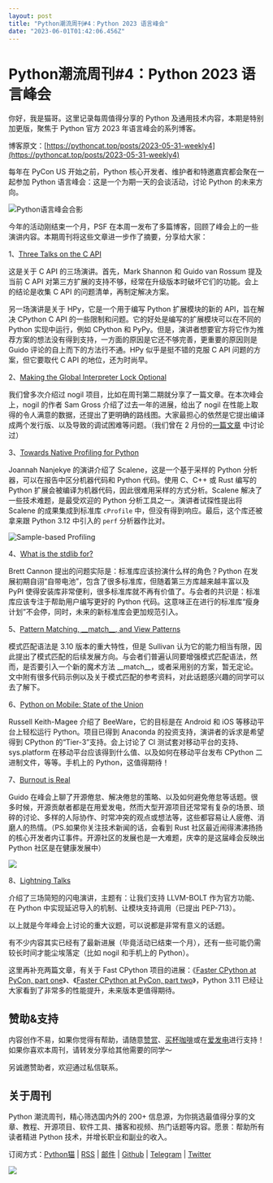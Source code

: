 ```yaml
---
layout: post
title: "Python潮流周刊#4：Python 2023 语言峰会"
date: "2023-06-01T01:42:06.456Z"
---
```

Python潮流周刊#4：Python 2023 语言峰会
=============================

你好，我是猫哥。这里记录每周值得分享的 Python 及通用技术内容，本期是特别加更版，聚焦于 Python 官方 2023 年语言峰会的系列博客。

博客原文：[https://pythoncat.top/posts/2023-05-31-weekly4](https://pythoncat.top/posts/2023-05-31-weekly4)

每年在 PyCon US 开始之前，Python 核心开发者、维护者和特邀嘉宾都会聚在一起参加 Python 语言峰会：这是一个为期一天的会谈活动，讨论 Python 的未来方向。

![Python语言峰会合影](https://img.pythoncat.top/2023-05-27_230914362.png)

今年的活动刚结束一个月，PSF 在本周一发布了多篇博客，回顾了峰会上的一些演讲内容。本期周刊将这些文章进一步作了摘要，分享给大家：

1、[Three Talks on the C API](https://pyfound.blogspot.com/2023/05/the-python-language-summit-2023-three.html)

这是关于 C API 的三场演讲。首先，Mark Shannon 和 Guido van Rossum 提及当前 C API 对第三方扩展的支持不够，经常在升级版本时破坏它们的功能。会上的结论是收集 C API 的问题清单，再制定解决方案。

另一场演讲是关于 HPy，它是一个用于编写 Python 扩展模块的新的 API，旨在解决 CPython C API 的一些限制和问题。它的好处是编写的扩展模块可以在不同的 Python 实现中运行，例如 CPython 和 PyPy。但是，演讲者想要官方将它作为推荐方案的想法没有得到支持，一方面的原因是它还不够完善，更重要的原因则是 Guido 评论的自上而下的方法行不通。HPy 似乎是挺不错的克服 C API 问题的方案，但它要取代 C API 的地位，还为时尚早。

2、[Making the Global Interpreter Lock Optional](https://pyfound.blogspot.com/2023/05/the-python-language-summit-2023-making.html)

我们曾多次介绍过 nogil 项目，比如在周刊第二期就分享了一篇文章。在本次峰会上，nogil 的作者 Sam Gross 介绍了过去一年的进展，给出了 nogil 在性能上取得的令人满意的数据，还提出了更明确的路线图。大家最担心的依然是它提出编译成两个发行版、以及导致的调试困难等问题。（我们曾在 2 月份的[一篇文章](https://mp.weixin.qq.com/s/HHSjv0ZlAjq0ZvLHMI-W9g) 中讨论过）

3、[Towards Native Profiling for Python](https://pyfound.blogspot.com/2023/05/the-python-language-summit-2023-towards.html)

Joannah Nanjekye 的演讲介绍了 Scalene，这是一个基于采样的 Python 分析器，可以在报告中区分机器代码和 Python 代码。使用 C、C++ 或 Rust 编写的 Python 扩展会被编译为机器代码，因此很难用采样的方式分析。Scalene 解决了一些技术难题，是最受欢迎的 Python 分析工具之一。演讲者试探性提出将 Scalene 的成果集成到标准库 `cProfile` 中，但没有得到响应。最后，这个库还被拿来跟 Python 3.12 中引入的 `perf` 分析器作比对。

![Sample-based Profiling](https://img.pythoncat.top/Nanjekye%20slide%20screenshot.png)

4、[What is the stdlib for?](https://pyfound.blogspot.com/2023/05/the-python-language-summit-2023-what-is.html)

Brett Cannon 提出的问题实际是：标准库应该扮演什么样的角色？Python 在发展初期自诩“自带电池”，包含了很多标准库，但随着第三方库越来越丰富以及 PyPI 使得安装库非常便利，很多标准库就不再有价值了。与会者的共识是：标准库应该专注于帮助用户编写更好的 Python 代码。这意味正在进行的标准库“瘦身计划”不会停，同时，未来的新标准库会更加规范引入。

5、[Pattern Matching, \_\_match\_\_, and View Patterns](https://pyfound.blogspot.com/2023/05/the-python-language-summit-2023-pattern.html)

模式匹配语法是 3.10 版本的重大特性，但是 Sullivan 认为它的能力相当有限，因此提出了模式匹配的后续发展方向。与会者们普遍认同要增强模式匹配语法，然而，是否要引入一个新的魔术方法 \_\_match\_\_，或者采用别的方案，暂无定论。文中附有很多代码示例以及关于模式匹配的参考资料，对此话题感兴趣的同学可以去了解下。

6、[Python on Mobile: State of the Union](https://pyfound.blogspot.com/2023/05/the-python-language-summit-2023-python.html)

Russell Keith-Magee 介绍了 BeeWare，它的目标是在 Android 和 iOS 等移动平台上轻松运行 Python。项目已得到 Anaconda 的投资支持，演讲者的诉求是希望得到 CPython 的“Tier-3”支持。会上讨论了 CI 测试套对移动平台的支持、sys.platform 在移动平台应该得到什么值、以及如何在移动平台发布 CPython 二进制文件，等等。手机上的 Python，这值得期待！

7、[Burnout is Real](https://pyfound.blogspot.com/2023/05/the-python-language-summit-2023-burnout.html)

Guido 在峰会上聊了开源倦怠、解决倦怠的策略、以及如何避免倦怠等话题。很多时候，开源贡献者都是在用爱发电，然而大型开源项目还常常有复杂的场景、琐碎的讨论、多样的人际协作、时常冲突的观点或想法等，这些都容易让人疲倦、消磨人的热情。（PS.如果你关注技术新闻的话，会看到 Rust 社区最近闹得沸沸扬扬的核心开发者内讧事件。开源社区的发展也是一大难题，庆幸的是这届峰会反映出 Python 社区是在健康发展中）

![](https://img.pythoncat.top/2023-05-31.png)

8、[Lightning Talks](https://pyfound.blogspot.com/2023/05/the-python-language-summit-2023.html)

介绍了三场简短的闪电演讲，主题有：让我们支持 LLVM-BOLT 作为官方功能、在 Python 中实现延迟导入的机制、让模块支持调用（已提出 PEP-713）。

以上就是今年峰会上讨论的重大议题，可以说都是非常有意义的话题。

有不少内容其实已经有了最新进展（毕竟活动已结束一个月），还有一些可能仍需较长时间才能尘埃落定（比如 nogil 和手机上的 Python）。

这里再补充两篇文章，有关于 Fast CPython 项目的进展：《[Faster CPython at PyCon, part one](https://lwn.net/Articles/930705)》、《[Faster CPython at PyCon, part two](https://lwn.net/Articles/931197/)》，Python 3.11 已经让大家看到了非常多的性能提升，未来版本更值得期待。

赞助&支持
-----

内容创作不易，如果你觉得有帮助，请随意[赞赏](https://img.pythoncat.top/wechat_code.png)、[买杯咖啡](https://www.buymeacoffee.com/pythoncat)或在[爱发电](https://afdian.net/a/pythoncat)进行支持！如果你喜欢本周刊，请转发分享给其他需要的同学～

另诚邀赞助者，欢迎通过私信联系。

关于周刊
----

Python 潮流周刊，精心筛选国内外的 200+ 信息源，为你挑选最值得分享的文章、教程、开源项目、软件工具、播客和视频、热门话题等内容。愿景：帮助所有读者精进 Python 技术，并增长职业和副业的收入。

订阅方式：[Python猫](https://img.pythoncat.top/python_cat.jpg) | [RSS](https://pythoncat.top/rss.xml) | [邮件](https://pythoncat.substack.com) | [Github](https://github.com/chinesehuazhou/python-weekly) | [Telegram](https://t.me/pythontrendingweekly) | [Twitter](https://twitter.com/chinesehuazhou)

![](https://img.pythoncat.top/pythoncat.png)